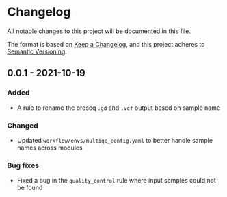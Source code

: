 # Changelog

All notable changes to this project will be documented in this file.

The format is based on [Keep a Changelog](https://keepachangelog.com/en/1.0.0/),
and this project adheres to [Semantic
Versioning](https://semver.org/spec/v2.0.0.html).

## 0.0.1 - 2021-10-19

### Added
- A rule to rename the breseq `.gd` and `.vcf` output based on sample name

### Changed
- Updated `workflow/envs/multiqc_config.yaml` to better handle sample names
  across modules

### Bug fixes
- Fixed a bug in the `quality_control` rule where input samples could not be
  found
